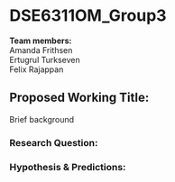 # DSE6311OM_Group3
**Team members:** <br>
              Amanda Frithsen <br>
              Ertugrul Turkseven <br>
              Felix Rajappan

              
## Proposed Working Title:
Brief background

### Research Question:
### Hypothesis & Predictions:
